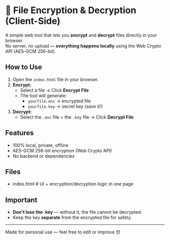 # 🔐 File Encryption & Decryption (Client-Side)

A simple web tool that lets you **encrypt** and **decrypt** files directly in your browser.  
No server, no upload — **everything happens locally** using the Web Crypto API (AES-GCM 256-bit).

## How to Use
1. Open the `index.html` file in your browser.
2. **Encrypt:**
   - Select a file → Click **Encrypt File**
   - The tool will generate:
     - `yourfile.enc` → encrypted file
     - `yourfile.key` → secret key (save it!)
3. **Decrypt:**
   - Select the `.enc` file + the `.key` file → Click **Decrypt File**

## Features
- 100% local, private, offline
- AES-GCM 256-bit encryption (Web Crypto API)
- No backend or dependencies

## Files
- index.html # UI + encryption/decryption logic in one page

## Important
- **Don't lose the .key** — without it, the file cannot be decrypted.
- Keep the key **separate** from the encrypted file for safety.

---

Made for personal use — feel free to edit or improve 😊
